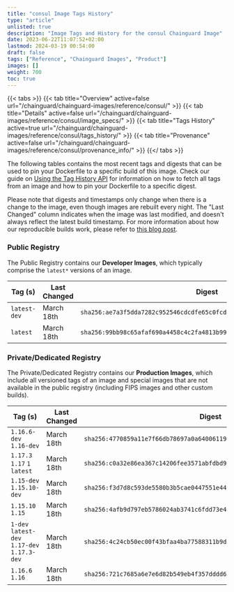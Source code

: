 ```yaml
---
title: "consul Image Tags History"
type: "article"
unlisted: true
description: "Image Tags and History for the consul Chainguard Image"
date: 2023-06-22T11:07:52+02:00
lastmod: 2024-03-19 00:54:00
draft: false
tags: ["Reference", "Chainguard Images", "Product"]
images: []
weight: 700
toc: true
---
```


{{< tabs >}}
{{< tab title="Overview" active=false url="/chainguard/chainguard-images/reference/consul/" >}}
{{< tab title="Details" active=false url="/chainguard/chainguard-images/reference/consul/image_specs/" >}}
{{< tab title="Tags History" active=true url="/chainguard/chainguard-images/reference/consul/tags_history/" >}}
{{< tab title="Provenance" active=false url="/chainguard/chainguard-images/reference/consul/provenance_info/" >}}
{{</ tabs >}}

The following tables contains the most recent tags and digests that can be used to pin your Dockerfile to a specific build of this image. Check our guide on [Using the Tag History API](/chainguard/chainguard-images/using-the-tag-history-api/) for information on how to fetch all tags from an image and how to pin your Dockerfile to a specific digest.

Please note that digests and timestamps only change when there is a change to the image, even though images are rebuilt every night. The "Last Changed" column indicates when the image was last modified, and doesn't always reflect the latest build timestamp. For more information about how our reproducible builds work, please refer to [this blog post](https://www.chainguard.dev/unchained/reproducing-chainguards-reproducible-image-builds).

### Public Registry
The Public Registry contains our **Developer Images**, which typically comprise the `latest*` versions of an image.

| Tag (s)       | Last Changed | Digest                                                                    |
|---------------|--------------|---------------------------------------------------------------------------|
|  `latest-dev` | March 18th   | `sha256:ae7a3f5dda7282c952546cdcdfe65c0fcd4b5d621dfbba7139d4edfc6d70e203` |
|  `latest`     | March 18th   | `sha256:99bb98c65afaf690a4458c4c2fa4813b992235ff232775b83054cee0236244f4` |


### Private/Dedicated Registry
The Private/Dedicated Registry contains our **Production Images**, which include all versioned tags of an image and special images that are not available in the public registry (including FIPS images and other custom builds).

| Tag (s)                                       | Last Changed | Digest                                                                    |
|-----------------------------------------------|--------------|---------------------------------------------------------------------------|
|  `1.16.6-dev` `1.16-dev`                      | March 18th   | `sha256:4770859a11e7f66db78697a0a640061196b42e6b21311b80141aedb86dc6d2eb` |
|  `1.17.3` `1.17` `1` `latest`                 | March 18th   | `sha256:c0a32e86ea367c14206fee3571abfdbd9c98e7a40881d9fb7f2cda3563011884` |
|  `1.15-dev` `1.15.10-dev`                     | March 18th   | `sha256:f3d7d8c593de5580b3b5cae0447551e44a0b533fb5ab95a64972bdabfe16686d` |
|  `1.15.10` `1.15`                             | March 18th   | `sha256:4afb9d797eb5786024ab3741c6fdd73e4ce1d0fb1f9b362aa83a7e808a0eab25` |
|  `1-dev` `latest-dev` `1.17-dev` `1.17.3-dev` | March 18th   | `sha256:4c24cb50ec00f43bfaa4ba77588311b9d91a4f71ed38d355918c3b9cd4f4c33c` |
|  `1.16.6` `1.16`                              | March 18th   | `sha256:721c7685a6e7e6d82b549eb4f357dddd64469fca27d6104c28d1e34967b0ed7b` |

